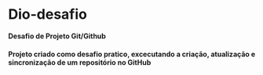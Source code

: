 # Dio-desafio
**Desafio de Projeto Git/Github**

#### Projeto criado como desafio pratico, excecutando a criação, atualização e sincronização de um repositório no GitHub

